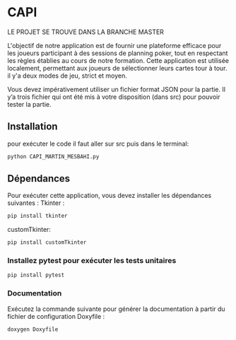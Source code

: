 # CAPI
LE PROJET SE TROUVE DANS LA BRANCHE MASTER 

L'objectif de notre application est de fournir une plateforme efficace pour les joueurs participant à des sessions de planning poker, tout en respectant les règles établies au cours de notre formation. Cette application est utilisée localement, permettant aux joueurs de sélectionner leurs cartes tour à tour. 
il y'a deux modes de jeu, strict et moyen.

Vous devez impérativement utiliser un fichier format JSON pour la partie. Il y’a trois fichier qui ont été mis à votre disposition (dans src) pour pouvoir tester la partie.




## Installation
pour exécuter le code il faut aller sur src puis dans le terminal: 
```bash
python CAPI_MARTIN_MESBAHI.py
```


## Dépendances

Pour exécuter cette application, vous devez installer les dépendances suivantes :
Tkinter : 
```bash
pip install tkinter
```
customTkinter: 
```bash
pip install customTkinter
```

### Installez pytest pour exécuter les tests unitaires
```bash
pip install pytest
```

### Documentation 
Exécutez la commande suivante pour générer la documentation à partir du fichier de configuration Doxyfile :
```bash
doxygen Doxyfile
```



